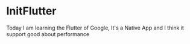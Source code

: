 # InitFlutter
Today I am learning the Flutter of Google, It's a Native App and I think it support good about performance
